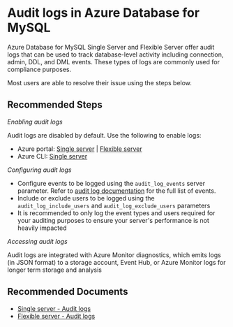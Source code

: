 <properties
    pageTitle="Audit logs in Azure Database for MySQL"
    description="Audit logs in Azure Database for MySQL"
    service="microsoft.dbformysql"
    resource="servers"
    authors="andrela"
    ms.author="ajlam"
    displayOrder="600"
    selfHelpType="generic"
    supportTopicIds="32747996"
    resourceTags="servers, databases"
    productPesIds="16221"
    cloudEnvironments="public, Fairfax, usnat, ussec"
    articleId="b5438323-394a-4ee8-a42b-55622ff9c09c"
    ownershipId="AzureData_AzureDatabaseforMySQL"
/>

# Audit logs in Azure Database for MySQL

Azure Database for MySQL Single Server and Flexible Server offer audit logs that can be used to track database-level activity including connection, admin, DDL, and DML events. These types of logs are commonly used for compliance purposes.

Most users are able to resolve their issue using the steps below.

## **Recommended Steps**

*Enabling audit logs*

Audit logs are disabled by default. Use the following to enable logs:

* Azure portal: [Single server](https://docs.microsoft.com/azure/mysql/howto-configure-audit-logs-portal) | [Flexible server](https://docs.microsoft.com/azure/mysql/flexible-server/how-to-configure-audit-logs-portal)
* Azure CLI: [Single server](https://docs.microsoft.com/azure/mysql/howto-configure-audit-logs-cli)

*Configuring audit logs*

* Configure events to be logged using the `audit_log_events` server parameter. Refer to [audit log documentation](https://docs.microsoft.com/azure/mysql/flexible-server/concepts-audit-logs) for the full list of events.
* Include or exclude users to be logged using the `audit_log_include_users` and `audit_log_exclude_users` parameters
* It is recommended to only log the event types and users required for your auditing purposes to ensure your server's performance is not heavily impacted

*Accessing audit logs*

Audit logs are integrated with Azure Monitor diagnostics, which emits logs (in JSON format) to a storage account, Event Hub, or Azure Monitor logs for longer term storage and analysis

## **Recommended Documents**

* [Single server - Audit logs](https://docs.microsoft.com/azure/mysql/concepts-audit-logs)<br>
* [Flexible server - Audit logs](https://docs.microsoft.com/azure/mysql/flexible-server/concepts-audit-logs)